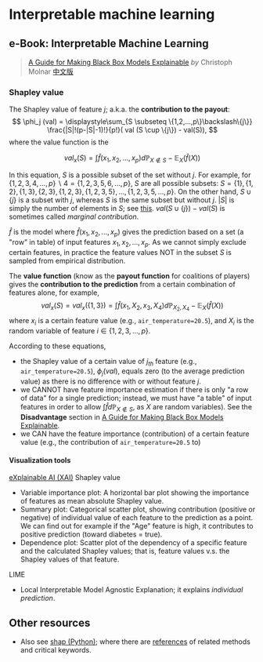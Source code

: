 # Interpretable machine learning

## e-Book: Interpretable Machine Learning
> [A Guide for Making Black Box Models Explainable](https://christophm.github.io/interpretable-ml-book/) *by* Christoph Molnar
> [中文版](https://medium.com/ai-academy-taiwan/%E5%8F%AF%E8%A7%A3%E9%87%8B-ai-xai-%E7%B3%BB%E5%88%97-shap-2c600b4bdc9e)

### Shapley value

The Shapley value of feature $j$; a.k.a. the **contribution to the payout**:
$$
\phi_j (val) = \displaystyle\sum_{S \subseteq \{1,2,...,p\}\backslash\{j\}} \frac{|S|!(p-|S|-1)!}{p!}( val (S \cup \{j\}) - val(S)),
$$
where the value function is the 

$$
val_x(S) = \displaystyle\int \hat{f} (x_1, x_2, ...,x_p) d\mathbb{P}_{X\notin S} - \mathbb{E}_X (\hat{f}(X))
$$

In this equation, $S$ is a possible subset of the set without $j$. For example, for $\{1,2,3,4,...,p\} \backslash {4} = \{1,2,3,5,6,...,p\}$, $S$ are all possible subsets: $S = \{1\}, \{1,2\}, \{1,3\},\{2,3\},\{1,2,3\},\{1,2,3,5\},...,\{1,2,3,5,...,p\}$.
On the other hand, $S \cup \{j\}$ is a subset with $j$, whereas $S$ is the same subset but without $j$. 
$|S|$ is simply the number of elements in $S$; see [this](https://www.quora.com/What-is-the-absolute-value-of-a-set).
$val (S \cup \{j\}) - val(S)$ is sometimes called *marginal contribution*.

$\hat{f}$ is the model where $\hat{f}(x_1, x_2, ..., x_p)$ gives the prediction based on a set (a "row" in table) of input features $x_1, x_2, ..., x_p$. As we cannot simply exclude certain features, in practice the feature values NOT in the subset $S$ is sampled from empirical distribution.

The **value function** (know as the **payout function** for coalitions of players) gives the **contribution to the prediction** from a certain combination of features alone, for example, 
$$
val_x(S) =val_x(\{1,3\}) = \displaystyle\int \hat{f} (x_1, X_2, x_3,X_4) d\mathbb{P}_{X_2, X_4} - \mathbb{E}_X (\hat{f}(X))
$$
where $x_i$ is a certain feature value (e.g., `air_temperature=20.5`), and $X_i$ is the random variable of feature $i \in \{1,2,3,...,p\}$. 

According to these equations, 
- the Shapley value of a certain value of $j_{th}$ feature (e.g., `air_temperature=20.5`), $\phi_j (val)$, equals zero (to the average prediction value) as there is no difference with or without feature $j$.
- we CANNOT have feature importance estimation if there is only "a row of data" for a single prediction; instead, we must have "a table" of input features in order to allow $\int\hat{f}d\mathbb{P}_{X\notin S}$, as $X$ are random variables). See the **Disadvantage** section in [A Guide for Making Black Box Models Explainable](https://christophm.github.io/interpretable-ml-book/).
- we CAN have the feature importance (contribution) of a certain feature value (e.g., the contribution of `air_temperature=20.5` to)


#### Visualization tools
[eXplainable AI (XAI)](https://towardsdatascience.com/explainable-ai-xai-lime-shap-two-great-candidates-to-help-you-explain-your-machine-learning-a95536a46c4e)
Shapley value
- Variable importance plot: A horizontal bar plot showing the importance of features as mean absolute Shapley value.
- Summary plot: Categorical scatter plot, showing contribution (positive or negative) of individual value of each feature to the prediction as a point. We can find out for example if the "Age" feature is high, it contributes to positive prediction (toward diabetes = true).
- Dependence plot: Scatter plot of the dependency of a specific feature and the calculated Shapley values; that is, feature values v.s. the Shapley values of that feature.

LIME
- Local Interpretable Model Agnostic Explanation; it explains *individual prediction*.

## Other resources

- Also see [shap (Python)](https://github.com/slundberg/shap); where there are [references](https://github.com/slundberg/shap#citations) of related methods and critical keywords.